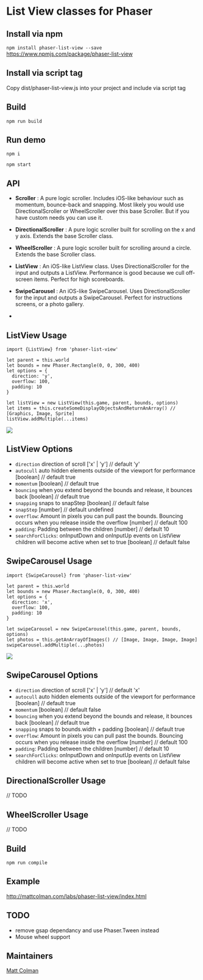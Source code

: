 # List View classes for Phaser

## Install via npm
`npm install phaser-list-view --save`
https://www.npmjs.com/package/phaser-list-view

## Install via script tag
Copy dist/phaser-list-view.js into your project and include via script tag

## Build
`npm run build`

## Run demo
`npm i`

`npm start`

## API
- **Scroller** : A pure logic scroller. Includes iOS-like behaviour such as momentum, bounce-back and snapping. Most likely you would use DirectionalScroller or WheelScroller over this base Scroller. But if you have custom needs you can use it.
- **DirectionalScroller** : A pure logic scroller built for scrolling on the x and y axis. Extends the base Scroller class.
- **WheelScroller** : A pure logic scroller built for scrolling around a circle. Extends the base Scroller class.
- **ListView** : An iOS-like ListView class. Uses DirectionalScroller for the input and outputs a ListView. Performance is good because we cull off-screen items.
Perfect for high scoreboards.
- **SwipeCarousel** : An iOS-like SwipeCarousel. Uses DirectionalScroller for the input and outputs a SwipeCarousel. Perfect for instructions screens, or a photo gallery.

-
## ListView Usage
```
import {ListView} from 'phaser-list-view'

let parent = this.world
let bounds = new Phaser.Rectangle(0, 0, 300, 400)
let options = {
  direction: 'y',
  overflow: 100,
  padding: 10
}

let listView = new ListView(this.game, parent, bounds, options)
let items = this.createSomeDisplayObjectsAndReturnAnArray() // [Graphics, Image, Sprite]
listView.addMultiple(...items)
```
![](http://i.imgur.com/XgdgqYX.gif)

## ListView Options
- `direction` direction of scroll  ['x' | 'y'] // default 'y'
- `autocull` auto hidden elements outside of the viewport for performance [boolean] // default true
- `momentum` [boolean] // default true
- `bouncing` when you extend beyond the bounds and release, it bounces back [boolean] // default true
- `snapping` snaps to snapStep [boolean] // default false
- `snapStep` [number] // default undefined
- `overflow`: Amount in pixels you can pull past the bounds. Bouncing occurs when you release inside the overflow [number] // default 100
- `padding`: Padding between the children [number] // default 10
- `searchForClicks`: onInputDown and onInputUp events on ListView children will become active when set to true [boolean] // default false

## SwipeCarousel Usage
```
import {SwipeCarousel} from 'phaser-list-view'

let parent = this.world
let bounds = new Phaser.Rectangle(0, 0, 300, 400)
let options = {
  direction: 'x',
  overflow: 100,
  padding: 10
}

let swipeCarousel = new SwipeCarousel(this.game, parent, bounds, options)
let photos = this.getAnArrayOfImages() // [Image, Image, Image, Image]
swipeCarousel.addMultiple(...photos)
```
![](http://i.imgur.com/Sp5aE0H.gif)

## SwipeCarousel Options
- `direction` direction of scroll  ['x' | 'y'] // default 'x'
- `autocull` auto hidden elements outside of the viewport for performance [boolean] // default true
- `momentum` [boolean] // default false
- `bouncing` when you extend beyond the bounds and release, it bounces back [boolean] // default true
- `snapping` snaps to bounds.width + padding [boolean] // default true
- `overflow`: Amount in pixels you can pull past the bounds. Bouncing occurs when you release inside the overflow [number] // default 100
- `padding`: Padding between the children [number] // default 10
- `searchForClicks`: onInputDown and onInputUp events on ListView children will become active when set to true [boolean] // default false

## DirectionalScroller Usage
// TODO
## WheelScroller Usage
// TODO

## Build
`npm run compile`

## Example
http://mattcolman.com/labs/phaser-list-view/index.html

## TODO
- remove gsap dependancy and use Phaser.Tween instead
- Mouse wheel support

## Maintainers
[Matt Colman](https://twitter.com/matt_colman)
